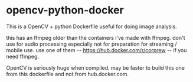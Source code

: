 # opencv-python-docker

This is a OpenCV + python Dockerfile useful for doing image analysis.

this has an ffmpeg older than the containers i've made with ffmpeg. don't use for audio processing especially not for preparation for streaming / mobile use. use one of them -- https://hub.docker.com/r/corprew -- if you need ffmpeg.

OpenCV is seriously huge when compiled. may be faster to build this one from this dockerfile and not from hub.docker.com.

